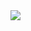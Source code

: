 <img src="https://cdn.jsdelivr.net/gh/devicons/devicon@latest/icons/cassandra/cassandra-plain-wordmark.svg" />
